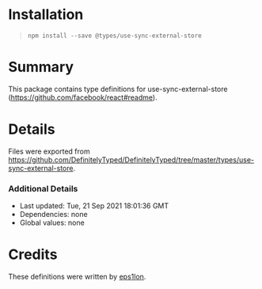 # Installation
> `npm install --save @types/use-sync-external-store`

# Summary
This package contains type definitions for use-sync-external-store (https://github.com/facebook/react#readme).

# Details
Files were exported from https://github.com/DefinitelyTyped/DefinitelyTyped/tree/master/types/use-sync-external-store.

### Additional Details
 * Last updated: Tue, 21 Sep 2021 18:01:36 GMT
 * Dependencies: none
 * Global values: none

# Credits
These definitions were written by [eps1lon](https://github.com/eps1lon).
